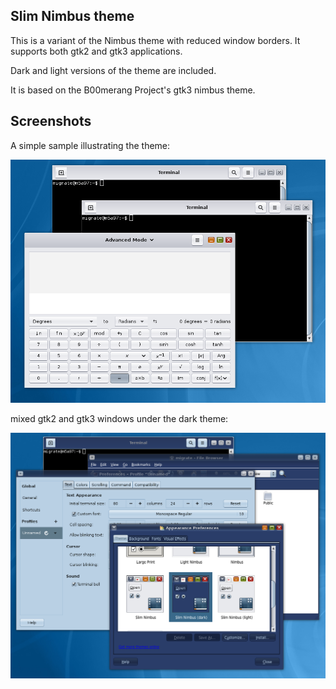 ## Slim Nimbus theme

This is a variant of the Nimbus theme with reduced window borders.  It
supports both gtk2 and gtk3 applications.

Dark and light versions of the theme are included.

It is based on the B00merang Project's gtk3 nimbus theme.


## Screenshots

A simple sample illustrating the theme:

![screenshot](https://raw.githubusercontent.com/RocketMan/slim-nimbus/master/screenshot.png)

mixed gtk2 and gtk3 windows under the dark theme:

![mixed](https://raw.githubusercontent.com/RocketMan/slim-nimbus/master/screenshot-mixed-dark.png "mixed")
